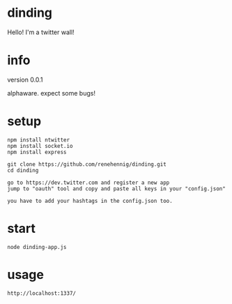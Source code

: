 dinding
=======

Hello! I'm a twitter wall!

info
=====
version 0.0.1

alphaware. expect some bugs!


setup
=====

	npm install ntwitter
	npm install socket.io
	npm install express

	git clone https://github.com/renehennig/dinding.git
	cd dinding
	
	go to https://dev.twitter.com and register a new app
	jump to "oauth" tool and copy and paste all keys in your "config.json"
	
	you have to add your hashtags in the config.json too.

start
=====
	
	node dinding-app.js
		
usage
=====

	http://localhost:1337/
